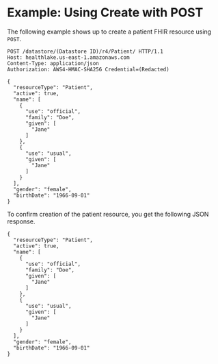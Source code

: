 # Example: Using Create with POST<a name="create-example"></a>

The following example shows up to create a patient FHIR resource using `POST`\.

```
POST /datastore/(Datastore ID)/r4/Patient/ HTTP/1.1
Host: healthlake.us-east-1.amazonaws.com
Content-Type: application/json
Authorization: AWS4-HMAC-SHA256 Credential=(Redacted)

{
  "resourceType": "Patient",
  "active": true,
  "name": [
    {
      "use": "official",
      "family": "Doe",
      "given": [
        "Jane"
      ]
    },
    {
      "use": "usual",
      "given": [
        "Jane"
      ]
    }
  ],
  "gender": "female",
  "birthDate": "1966-09-01"
}
```

To confirm creation of the patient resource, you get the following JSON response\.

```
{
  "resourceType": "Patient",
  "active": true,
  "name": [
    {
      "use": "official",
      "family": "Doe",
      "given": [
        "Jane"
      ]
    },
    {
      "use": "usual",
      "given": [
        "Jane"
      ]
    }
  ],
  "gender": "female",
  "birthDate": "1966-09-01"
}
```